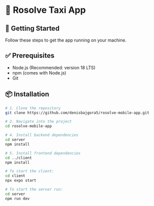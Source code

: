 # 📱 Rosolve Taxi App 

## 🚀 Getting Started

Follow these steps to get the app running on your machine.

## ✅ Prerequisites

- Node.js (Recommended: version 18 LTS)
- npm (comes with Node.js)
- Git

## 📦 Installation

```bash
# 1. Clone the repository
git clone https://github.com/denisbajgora5/rosolve-mobile-app.git

# 2. Navigate into the project
cd rosolve-mobile-app

# 4. Install backend dependencies
cd server
npm install

# 5. Install frontend dependencies
cd ../client
npm install

# To start the client: 
cd client
npx expo start

# To start the server run:
cd server
npm run dev 